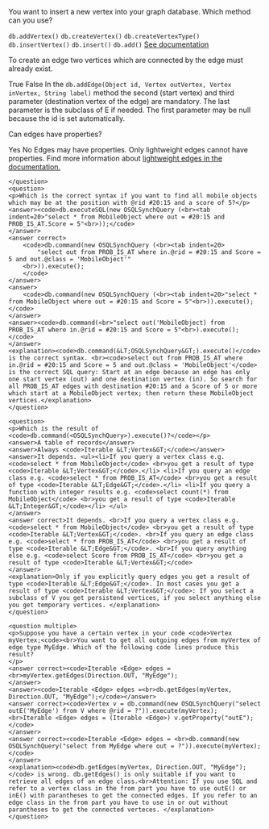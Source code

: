 <quiz name="Using an OrientDB Database with the Java API">
    <question>
    <p>You want to insert a new vertex into your graph database. Which method can you use?</p>
        <answer correct><code>db.addVertex()</code></answer>
        <answer><code>db.createVertex()</code></answer>
        <answer><code>db.createVertexType()</code></answer>
        <answer><code>db.insertVertex()</code></answer>
        <answer><code>db.insert()</code></answer>
        <answer><code>db.add()</code></answer>
        <explanation><a href="http://orientdb.com/docs/last/Graph-Database-Tinkerpop.html#create-a-vertex"> See documentation</a></explanation>
    </question>
    <question>
    <p>To create an edge two vertices which are connected by the edge must already exist.</p>
    <answer correct>True</answer>
    <answer>False</answer>
    <explanation>In the <code>db.addEdge(Object id, Vertex outVertex, Vertex inVertex, String label)</code> method the second (start vertex) and third parameter (destination vertex of the edge) are mandatory. The last parameter is the subclass of E if needed. The first parameter may be null because the id is set automatically. </explanation>
    </question>
    <question>
    <p>Can edges have properties?</p>
    <answer correct>Yes</answer>
    <answer>No</answer>
    <explanation>Edges may have properties. Only lightweight edges cannot have properties. Find more information about <a href="http://orientdb.com/docs/last/Lightweight-Edges.html"> lightweight edges in the documentation.</a>
    </explanation>
    
    </question>
    <question>
    <p>Which is the correct syntax if you want to find all mobile objects which may be at the position with @rid #20:15 and a score of 5?</p>
    <answer><code>db.executeSQL(new OSQLSynchQuery (<br><tab indent=20>"select * from MobileObject where out = #20:15 and PROB_IS_AT.Score = 5"<br>));</code>
    </answer>
    <answer correct>
        <code>db.command(new OSQLSynchQuery (<br><tab indent=20>
            "select out from PROB_IS_AT where in.@rid = #20:15 and Score = 5 and out.@class = 'MobileObject'"
        <br>)).execute();
        </code>
    </answer>
    <answer>
        <code>db.command(new OSQLSynchQuery (<br><tab indent=20>"select * from MobileObject where out = #20:15 and Score = 5"<br>)).execute();</code>
    </answer>
    <answer><code>db.command(<br>"select out('MobileObject) from PROB_IS_AT where in.@rid = #20:15 and Score = 5"<br>).execute();</code>
    </answer>
    <explanation><code>db.command(&LT;OSQLSynchQuery&GT;).execute()</code> is the correct syntax. <br><code>select out from PROB_IS_AT where in.@rid = #20:15 and Score = 5 and out.@class = 'MobileObject'</code> is the correct SQL query: Start at an edge because an edge has only one start vertex (out) and one destination vertex (in). So search for all PROB_IS_AT edges with destination #20:15 and a Score of 5 or more which start at a MobileObject vertex; then return these MobileObject vertices.</explanation>
    </question>
    
    <question>
    <p>Which is the result of <code>db.command(<OSQLSynchQuery>).execute()?</code></p>
    <answer>A table of records</answer>
    <answer>Always <code>Iterable &LT;Vertex&GT;</code></answer>
    <answer>It depends. <ul><li>If you query a vertex class e.g. <code>select * from MobileObject</code> <br>you get a result of type <code>Iterable &LT;Vertex&GT;</code>.</li> <li>If you query an edge class e.g. <code>select * from PROB_IS_AT</code> <br>you get a result of type <code>Iterable &LT;Edge&GT;</code>.</li> <li>If you query a function with integer results e.g. <code>select count(*) from MobileObject</code> <br>you get a result of type <code>Iterable &LT;Integer&GT;</code></li> </ul>
    </answer>
    <answer correct>It depends. <br>If you query a vertex class e.g. <code>select * from MobileObject</code> <br>you get a result of type <code>Iterable &LT;Vertex&GT;</code>. <br>If you query an edge class e.g. <code>select * from PROB_IS_AT</code> <br>you get a result of type <code>Iterable &LT;Edge&GT;</code>. <br>If you query anything else e.g. <code>select Score from PROB_IS_AT</code> <br>you get a result of type <code>Iterable &LT;Vertex&GT;</code>
    </answer>
    <explanation>Only if you explicitly query edges you get a result of type <code>Iterable &LT;Edge&GT;</code>. In most cases you get a result of type <code>Iterable &LT;Vertex&GT;</code>: If you select a subclass of V you get persistend vertices, if you select anything else you get temporary vertices. </explanation>
    </question>
    
    <question multiple>
    <p>Suppose you have a certain vertex in your code <code>Vertex myVertex;<code><br>You want to get all outgoing edges from myVertex of edge type MyEdge. Which of the following code lines produce this result?
    </p>
    <answer correct><code>Iterable <Edge> edges =<br>myVertex.getEdges(Direction.OUT, "MyEdge");
    </answer>
    <answer><code>Iterable <Edge> edges =<br>db.getEdges(myVertex, Direction.OUT, "MyEdge");</code></answer>
    <answer correct><code>Vertex v = db.command(new OSQLSynchQuery("select outE('MyEdge') from V where @rid = ?")).execute(myVertex);
    <br>Iterable <Edge> edges = (Iterable <Edge>) v.getProperty("outE");</code>
    </answer>
    <answer correct><code>Iterable <Edge> edges = <br>db.command(new OSQLSynchQuery("select from MyEdge where out = ?")).execute(myVertex);</code>
    </answer>
    <explanation><code>db.getEdges(myVertex, Direction.OUT, "MyEdge");</code> is wrong. db.getEdges() is only suitable if you want to retrieve all edges of an edge class.<br>Attention: If you use SQL and refer to a vertex class in the from part you have to use outE() or inE() with parantheses to get the connected edges. If you refer to an edge class in the from part you have to use in or out without parantheses to get the connected verteces. </explanation>
    </question>
</quiz>